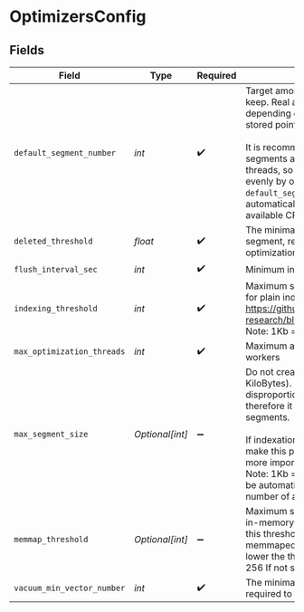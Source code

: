 # OptimizersConfig


## Fields

| Field                                                                                                                                                                                                                                                                                                                                                                                                                                                      | Type                                                                                                                                                                                                                                                                                                                                                                                                                                                       | Required                                                                                                                                                                                                                                                                                                                                                                                                                                                   | Description                                                                                                                                                                                                                                                                                                                                                                                                                                                |
| ---------------------------------------------------------------------------------------------------------------------------------------------------------------------------------------------------------------------------------------------------------------------------------------------------------------------------------------------------------------------------------------------------------------------------------------------------------- | ---------------------------------------------------------------------------------------------------------------------------------------------------------------------------------------------------------------------------------------------------------------------------------------------------------------------------------------------------------------------------------------------------------------------------------------------------------- | ---------------------------------------------------------------------------------------------------------------------------------------------------------------------------------------------------------------------------------------------------------------------------------------------------------------------------------------------------------------------------------------------------------------------------------------------------------- | ---------------------------------------------------------------------------------------------------------------------------------------------------------------------------------------------------------------------------------------------------------------------------------------------------------------------------------------------------------------------------------------------------------------------------------------------------------- |
| `default_segment_number`                                                                                                                                                                                                                                                                                                                                                                                                                                   | *int*                                                                                                                                                                                                                                                                                                                                                                                                                                                      | :heavy_check_mark:                                                                                                                                                                                                                                                                                                                                                                                                                                         | Target amount of segments optimizer will try to keep. Real amount of segments may vary depending on multiple parameters: - Amount of stored points - Current write RPS<br/><br/>It is recommended to select default number of segments as a factor of the number of search threads, so that each segment would be handled evenly by one of the threads. If `default_segment_number = 0`, will be automatically selected by the number of available CPUs.   |
| `deleted_threshold`                                                                                                                                                                                                                                                                                                                                                                                                                                        | *float*                                                                                                                                                                                                                                                                                                                                                                                                                                                    | :heavy_check_mark:                                                                                                                                                                                                                                                                                                                                                                                                                                         | The minimal fraction of deleted vectors in a segment, required to perform segment optimization                                                                                                                                                                                                                                                                                                                                                             |
| `flush_interval_sec`                                                                                                                                                                                                                                                                                                                                                                                                                                       | *int*                                                                                                                                                                                                                                                                                                                                                                                                                                                      | :heavy_check_mark:                                                                                                                                                                                                                                                                                                                                                                                                                                         | Minimum interval between forced flushes.                                                                                                                                                                                                                                                                                                                                                                                                                   |
| `indexing_threshold`                                                                                                                                                                                                                                                                                                                                                                                                                                       | *int*                                                                                                                                                                                                                                                                                                                                                                                                                                                      | :heavy_check_mark:                                                                                                                                                                                                                                                                                                                                                                                                                                         | Maximum size (in KiloBytes) of vectors allowed for plain index. Default value based on <https://github.com/google-research/google-research/blob/master/scann/docs/algorithms.md> Note: 1Kb = 1 vector of size 256                                                                                                                                                                                                                                          |
| `max_optimization_threads`                                                                                                                                                                                                                                                                                                                                                                                                                                 | *int*                                                                                                                                                                                                                                                                                                                                                                                                                                                      | :heavy_check_mark:                                                                                                                                                                                                                                                                                                                                                                                                                                         | Maximum available threads for optimization workers                                                                                                                                                                                                                                                                                                                                                                                                         |
| `max_segment_size`                                                                                                                                                                                                                                                                                                                                                                                                                                         | *Optional[int]*                                                                                                                                                                                                                                                                                                                                                                                                                                            | :heavy_minus_sign:                                                                                                                                                                                                                                                                                                                                                                                                                                         | Do not create segments larger this size (in KiloBytes). Large segments might require disproportionately long indexation times, therefore it makes sense to limit the size of segments.<br/><br/>If indexation speed have more priority for your - make this parameter lower. If search speed is more important - make this parameter higher. Note: 1Kb = 1 vector of size 256 If not set, will be automatically selected considering the number of available CPUs. |
| `memmap_threshold`                                                                                                                                                                                                                                                                                                                                                                                                                                         | *Optional[int]*                                                                                                                                                                                                                                                                                                                                                                                                                                            | :heavy_minus_sign:                                                                                                                                                                                                                                                                                                                                                                                                                                         | Maximum size (in KiloBytes) of vectors to store in-memory per segment. Segments larger than this threshold will be stored as read-only memmaped file. To enable memmap storage, lower the threshold Note: 1Kb = 1 vector of size 256 If not set, mmap will not be used.                                                                                                                                                                                    |
| `vacuum_min_vector_number`                                                                                                                                                                                                                                                                                                                                                                                                                                 | *int*                                                                                                                                                                                                                                                                                                                                                                                                                                                      | :heavy_check_mark:                                                                                                                                                                                                                                                                                                                                                                                                                                         | The minimal number of vectors in a segment, required to perform segment optimization                                                                                                                                                                                                                                                                                                                                                                       |